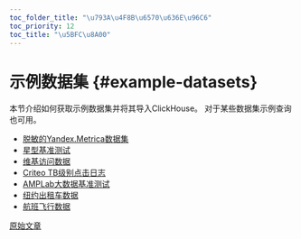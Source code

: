 ```yaml
---
toc_folder_title: "\u793A\u4F8B\u6570\u636E\u96C6"
toc_priority: 12
toc_title: "\u5BFC\u8A00"
---
```


# 示例数据集 {#example-datasets}

本节介绍如何获取示例数据集并将其导入ClickHouse。
对于某些数据集示例查询也可用。

-   [脱敏的Yandex.Metrica数据集](metrica.md)
-   [星型基准测试](star_schema.md)
-   [维基访问数据](wikistat.md)
-   [Criteo TB级别点击日志](criteo.md)
-   [AMPLab大数据基准测试](amplab_benchmark.md)
-   [纽约出租车数据](nyc_taxi.md)
-   [航班飞行数据](ontime.md)

[原始文章](https://clickhouse.tech/docs/en/getting_started/example_datasets) <!--hide-->

